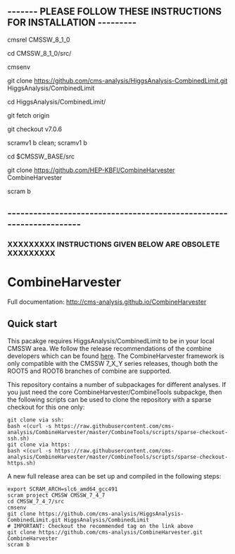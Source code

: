## ------- PLEASE FOLLOW THESE INSTRUCTIONS FOR INSTALLATION ---------
cmsrel CMSSW_8_1_0

cd CMSSW_8_1_0/src/

cmsenv

git clone https://github.com/cms-analysis/HiggsAnalysis-CombinedLimit.git HiggsAnalysis/CombinedLimit

cd HiggsAnalysis/CombinedLimit/

git fetch origin

git checkout v7.0.6

scramv1 b clean; scramv1 b

cd $CMSSW_BASE/src

git clone https://github.com/HEP-KBFI/CombineHarvester CombineHarvester

scram b
## -------------------------------------------------------------------- ##




### XXXXXXXXX INSTRUCTIONS GIVEN BELOW ARE OBSOLETE XXXXXXXXX #######
# CombineHarvester

Full documentation: http://cms-analysis.github.io/CombineHarvester

## Quick start

This pacakge requires HiggsAnalysis/CombinedLimit to be in your local CMSSW area. We follow the release recommendations of the combine developers which can be found [here](https://twiki.cern.ch/twiki/bin/viewauth/CMS/SWGuideHiggsAnalysisCombinedLimit#ROOT6_SLC6_release_CMSSW_7_4_X). The CombineHarvester framework is only compatible with the CMSSW 7_X_Y series releases, though both the ROOT5 and ROOT6 branches of combine are supported.

This repository contains a number of subpackages for different analyses. If you just need the core CombineHarvester/CombineTools subpackge, then the following scripts can be used to clone the repository with a sparse checkout for this one only:

    git clone via ssh:
    bash <(curl -s https://raw.githubusercontent.com/cms-analysis/CombineHarvester/master/CombineTools/scripts/sparse-checkout-ssh.sh)
    git clone via https:
    bash <(curl -s https://raw.githubusercontent.com/cms-analysis/CombineHarvester/master/CombineTools/scripts/sparse-checkout-https.sh)

A new full release area can be set up and compiled in the following steps:

    export SCRAM_ARCH=slc6_amd64_gcc491
    scram project CMSSW CMSSW_7_4_7
    cd CMSSW_7_4_7/src
    cmsenv
    git clone https://github.com/cms-analysis/HiggsAnalysis-CombinedLimit.git HiggsAnalysis/CombinedLimit
    # IMPORTANT: Checkout the recommended tag on the link above
    git clone https://github.com/cms-analysis/CombineHarvester.git CombineHarvester
    scram b
